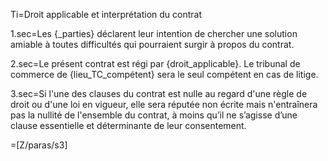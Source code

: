 Ti=Droit applicable et interprétation du contrat

1.sec=Les {_parties} déclarent leur intention de chercher une solution amiable à toutes difficultés qui pourraient surgir à propos du contrat.

2.sec=Le présent contrat est régi par {droit_applicable}. Le tribunal de commerce de {lieu_TC_compétent} sera le seul compétent en cas de litige.

3.sec=Si l'une des clauses du contrat est nulle au regard d'une règle de droit ou d'une loi en vigueur, elle sera réputée non écrite mais n'entraînera pas la nullité de l'ensemble du contrat, à moins qu’il ne s’agisse d’une clause essentielle et déterminante de leur consentement. 

=[Z/paras/s3]
